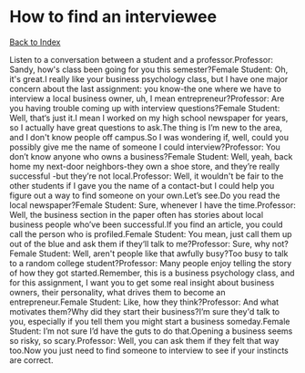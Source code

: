 # How to find an interviewee
[Back to Index](https://github.com/windows10010/tpoExtractor/blog/master/README.md)

Listen to a conversation between a student and a professor.Professor: Sandy, how's class been going for you this semester?Female Student: Oh, it's great.I really like your business psychology class, but I have one major concern about the last assignment: you know-the one where we have to interview a local business owner, uh, I mean entrepreneur?Professor: Are you having trouble coming up with interview questions?Female Student: Well, that‘s just it.I mean I worked on my high school newspaper for years, so I actually have great questions to ask.The thing is I’m new to the area, and I don't know people off campus.So I was wondering if, well, could you possibly give me the name of someone I could interview?Professor: You don’t know anyone who owns a business?Female Student: Well, yeah, back home my next-door neighbors-they own a shoe store, and they’re really successful -but they’re not local.Professor: Well, it wouldn't be fair to the other students if I gave you the name of a contact-but I could help you figure out a way to find someone on your own.Let’s see.Do you read the local newspaper?Female Student: Sure, whenever I have the time.Professor: Well, the business section in the paper often has stories about local business people who’ve been successful.If you find an article, you could call the person who is profiled.Female Student: You mean, just call them up out of the blue and ask them if they‘ll talk to me?Professor: Sure, why not?Female Student: Well, aren't people like that awfully busy?Too busy to talk to a random college student?Professor: Many people enjoy telling the story of how they got started.Remember, this is a business psychology class, and for this assignment, I want you to get some real insight about business owners, their personality, what drives them to become an entrepreneur.Female Student: Like, how they think?Professor: And what motivates them?Why did they start their business?I’m sure they'd talk to you, especially if you tell them you might start a business someday.Female Student: I’m not sure I’d have the guts to do that.Opening a business seems so risky, so scary.Professor: Well, you can ask them if they felt that way too.Now you just need to find someone to interview to see if your instincts are correct.